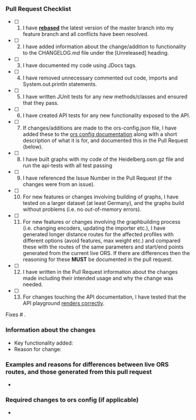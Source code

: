 ### Pull Request Checklist
<!--- Please make sure you have completed the following items BEFORE submitting a pull request (put an x in each box
when you have checked you have done them): -->
- [ ] 1. I have [**rebased**][rebase] the latest version of the master branch into my feature branch and all conflicts
         have been resolved.
- [ ] 2. I have added information about the change/addition to functionality to the CHANGELOG.md file under the
         [Unreleased] heading.
- [ ] 3. I have documented my code using JDocs tags.
- [ ] 4. I have removed unnecessary commented out code, imports and System.out.println statements.
- [ ] 5. I have written JUnit tests for any new methods/classes and ensured that they pass.
- [ ] 6. I have created API tests for any new functionality exposed to the API.
- [ ] 7. If changes/additions are made to the ors-config.json file, I have added these to the [ors config documentation][config]
         along with a short description of what it is for, and documented this in the Pull Request (below).
- [ ] 8. I have built graphs with my code of the Heidelberg.osm.gz file and run the api-tests with all test passing
- [ ] 9. I have referenced the Issue Number in the Pull Request (if the changes were from an issue).
- [ ] 10. For new features or changes involving building of graphs, I have tested on a larger dataset
          (at least Germany), and the graphs build without problems (i.e. no out-of-memory errors).
- [ ] 11. For new features or changes involving the graphbuilding process (i.e. changing encoders, updating the
          importer etc.), I have generated longer distance routes for the affected profiles with different options
          (avoid features, max weight etc.) and compared these with the routes of the same parameters and start/end
          points generated from the current live ORS.
          If there are differences then the reasoning for these **MUST** be documented in the pull request.
- [ ] 12. I have written in the Pull Request information about the changes made including their intended usage
          and why the change was needed.
- [ ] 13. For changes touching the API documentation, I have tested that the API playground [renders correctly][api].

Fixes # .

### Information about the changes
- Key functionality added:
- Reason for change:

### Examples and reasons for differences between live ORS routes, and those generated from this pull request
-

### Required changes to ors config (if applicable)
-

[config]: https://GIScience.github.io/openrouteservice/installation/Configuration-(app.config).html
[api]: https://gitlab.gistools.geog.uni-heidelberg.de/giscience/openrouteservice-infrastructure/ors-docs-api#test-new-ors-documentation
[rebase]: https://github.com/GIScience/openrouteservice/blob/master/CONTRIBUTE.md#pull-request-guidelines
